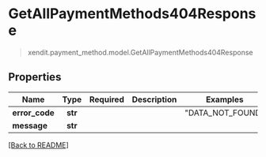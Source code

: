 # GetAllPaymentMethods404Response
> xendit.payment_method.model.GetAllPaymentMethods404Response


## Properties
| Name | Type | Required | Description | Examples |
|------------|:-------------:|:-------------:|-------------|:-------------:|
| **error_code** | **str** | |   | "DATA_NOT_FOUND" |
| **message** | **str** | |   |  |


[[Back to README]](../../README.md)


